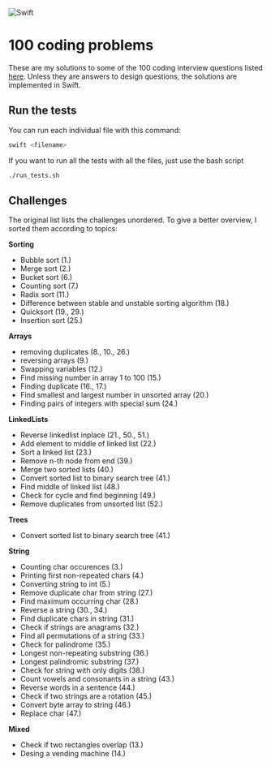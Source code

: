 ![Swift](https://github.com/JulianRoesner/coding_problems/workflows/Swift/badge.svg)
# 100 coding problems
These are my solutions to some of the 100 coding interview questions listed [here](https://codeburst.io/100-coding-interview-questions-for-programmers-b1cf74885fb7). Unless they are answers to design questions, the solutions are implemented in Swift.

## Run the tests
You can run each individual file with this command:
```bash
swift <filename>
```

If you want to run all the tests with all the files, just use the bash script
```bash
./run_tests.sh
```

## Challenges
The original list lists the challenges unordered. To give a better overview, I sorted them according to topics:

**Sorting**
- Bubble sort (1.)
- Merge sort (2.)
- Bucket sort (6.)
- Counting sort (7.)
- Radix sort (11.)
- Difference between stable and unstable sorting algorithm (18.)
- Quicksort (19., 29.)
- Insertion sort (25.)

**Arrays**
-  removing duplicates (8., 10., 26.)
- reversing arrays (9.)
- Swapping variables (12.)
- Find missing number in array 1 to 100 (15.)
-  Finding duplicate (16., 17.)
- Find smallest and largest number in unsorted array (20.)
- Finding pairs of integers with special sum (24.)

**LinkedLists**
-  Reverse linkedlist inplace (21., 50., 51.)
- Add element to middle of linked list (22.)
- Sort a linked list (23.)
- Remove n-th node from end (39.)
- Merge two sorted lists (40.)
- Convert sorted list to binary search tree (41.)
- Find middle of linked list (48.)
- Check for cycle and find beginning (49.)
- Remove duplicates from unsorted list (52.)

**Trees**
- Convert sorted list to binary search tree (41.)

**String**
- Counting char occurences (3.)
- Printing first non-repeated chars (4.)
- Converting string to int (5.)
- Remove duplicate char from string (27.)
- Find maximum occurring char (28.)
- Reverse a string (30., 34.)
- Find duplicate chars in string (31.)
- Check if strings are anagrams (32.)
- Find all permutations of a string (33.)
- Check for palindrome (35.)
- Longest non-repeating substring (36.)
- Longest palindromic substring (37.)
- Check for string with only digits (38.)
- Count vowels and consonants in a string (43.)
- Reverse words in a sentence (44.)
- Check if two strings are a rotation (45.)
- Convert byte array to string (46.)
- Replace char (47.)

**Mixed**
- Check if two rectangles overlap (13.)
- Desing a vending machine (14.)
